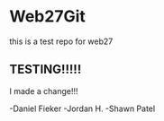 # Web27Git
this is a test repo for web27


## TESTING!!!!!


I made a change!!!

-Daniel Fieker
-Jordan H.
-Shawn Patel
